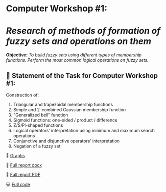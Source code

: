 # **Computer Workshop #1:** 
# *Research of methods of formation of fuzzy sets and operations on them*
**Objective:** *To build fuzzy sets using different types of membership functions. Perform the most common logical operations on fuzzy sets.*

## :brain: Statement of the Task for Computer Workshop #1:
Construction of:
1) Triangular and trapezoidal membership functions
2) Simple and 2-combined Gaussian membership function 
3) "Generalized bell" function
4) Sigmoid functions: one-sided / product / difference
5) Z/S/PI-shaped functions
6) Logical operators' interpretation using minimum and maximum search operations
7) Conjunctive and disjunctive operators' interpretation
8) Negation of a fuzzy set

:eyes: [Graphs](https://github.com/MilaHalko/S5_AI/tree/Lab1/Graphs)

:memo: [Full report docx](https://github.com/MilaHalko/S5_AI/blob/Lab1/Reports/Halko_Mila_Lab1.docx) 

:book: [Full report PDF](https://github.com/MilaHalko/S5_AI/blob/Lab1/Reports/Halko_Mila_Lab1.pdf)

:computer: [Full code](https://github.com/MilaHalko/S5_AI/blob/Lab1/main.py)
